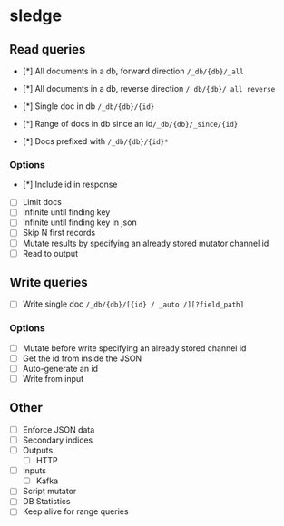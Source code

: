 # sledge

## Read queries
* [*] All documents in a db, forward direction `/_db/{db}/_all`
* [*] All documents in a db, reverse direction `/_db/{db}/_all_reverse`

* [*] Single doc in db `/_db/{db}/{id}`
* [*] Range of docs in db since an id`/_db/{db}/_since/{id}`

* [*] Docs prefixed with `/_db/{db}/{id}*`

### Options
* [*] Include id in response
* [ ] Limit docs
* [ ] Infinite until finding key
* [ ] Infinite until finding key in json
* [ ] Skip N first records
* [ ] Mutate results by specifying an already stored mutator channel id
* [ ] Read to output

## Write queries
* [ ] Write single doc `/_db/{db}/[{id} / _auto /][?field_path]`

### Options
* [ ] Mutate before write specifying an already stored channel id
* [ ] Get the id from inside the JSON
* [ ] Auto-generate an id
* [ ] Write from input

## Other

* [ ] Enforce JSON data
* [ ] Secondary indices
* [ ] Outputs
  * [ ] HTTP
* [ ] Inputs
  * [ ] Kafka
* [ ] Script mutator
* [ ] DB Statistics
* [ ] Keep alive for range queries
